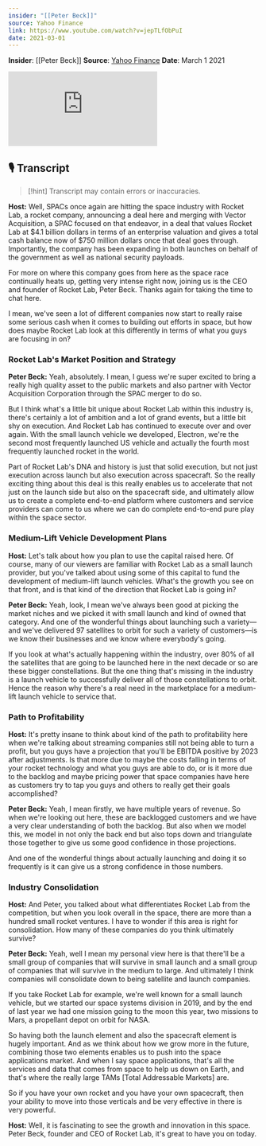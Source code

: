 ```yaml
---
insider: "[[Peter Beck]]"
source: Yahoo Finance
link: https://www.youtube.com/watch?v=jepTLfObPuI
date: 2021-03-01
---
```


**Insider**: [[Peter Beck]]
**Source**: [Yahoo Finance](https://www.youtube.com/watch?v=jepTLfObPuI)
**Date**: March 1 2021

<div class="responsive-video">
<iframe  src="https://www.youtube.com/embed/jepTLfObPuI" title="Rocket Lab to go public via SPAC merger with Vector Acquisition Corporation" frameborder="0" allow="accelerometer; autoplay; clipboard-write; encrypted-media; gyroscope; picture-in-picture; web-share" referrerpolicy="strict-origin-when-cross-origin" allowfullscreen></iframe>
</div>

## 🎙️ Transcript

>[!hint] Transcript may contain errors or inaccuracies.

**Host:** Well, SPACs once again are hitting the space industry with Rocket Lab, a rocket company, announcing a deal here and merging with Vector Acquisition, a SPAC focused on that endeavor, in a deal that values Rocket Lab at $4.1 billion dollars in terms of an enterprise valuation and gives a total cash balance now of $750 million dollars once that deal goes through. Importantly, the company has been expanding in both launches on behalf of the government as well as national security payloads.

For more on where this company goes from here as the space race continually heats up, getting very intense right now, joining us is the CEO and founder of Rocket Lab, Peter Beck. Thanks again for taking the time to chat here.

I mean, we've seen a lot of different companies now start to really raise some serious cash when it comes to building out efforts in space, but how does maybe Rocket Lab look at this differently in terms of what you guys are focusing in on?

### Rocket Lab's Market Position and Strategy

**Peter Beck:** Yeah, absolutely. I mean, I guess we're super excited to bring a really high quality asset to the public markets and also partner with Vector Acquisition Corporation through the SPAC merger to do so.

But I think what's a little bit unique about Rocket Lab within this industry is, there's certainly a lot of ambition and a lot of grand events, but a little bit shy on execution. And Rocket Lab has continued to execute over and over again. With the small launch vehicle we developed, Electron, we're the second most frequently launched US vehicle and actually the fourth most frequently launched rocket in the world.

Part of Rocket Lab's DNA and history is just that solid execution, but not just execution across launch but also execution across spacecraft. So the really exciting thing about this deal is this really enables us to accelerate that not just on the launch side but also on the spacecraft side, and ultimately allow us to create a complete end-to-end platform where customers and service providers can come to us where we can do complete end-to-end pure play within the space sector.

### Medium-Lift Vehicle Development Plans

**Host:** Let's talk about how you plan to use the capital raised here. Of course, many of our viewers are familiar with Rocket Lab as a small launch provider, but you've talked about using some of this capital to fund the development of medium-lift launch vehicles. What's the growth you see on that front, and is that kind of the direction that Rocket Lab is going in?

**Peter Beck:** Yeah, look, I mean we've always been good at picking the market niches and we picked it with small launch and kind of owned that category. And one of the wonderful things about launching such a variety—and we've delivered 97 satellites to orbit for such a variety of customers—is we know their businesses and we know where everybody's going.

If you look at what's actually happening within the industry, over 80% of all the satellites that are going to be launched here in the next decade or so are these bigger constellations. But the one thing that's missing in the industry is a launch vehicle to successfully deliver all of those constellations to orbit. Hence the reason why there's a real need in the marketplace for a medium-lift launch vehicle to service that.

### Path to Profitability

**Host:** It's pretty insane to think about kind of the path to profitability here when we're talking about streaming companies still not being able to turn a profit, but you guys have a projection that you'll be EBITDA positive by 2023 after adjustments. Is that more due to maybe the costs falling in terms of your rocket technology and what you guys are able to do, or is it more due to the backlog and maybe pricing power that space companies have here as customers try to tap you guys and others to really get their goals accomplished?

**Peter Beck:** Yeah, I mean firstly, we have multiple years of revenue. So when we're looking out here, these are backlogged customers and we have a very clear understanding of both the backlog. But also when we model this, we model in not only the back end but also tops down and triangulate those together to give us some good confidence in those projections.

And one of the wonderful things about actually launching and doing it so frequently is it can give us a strong confidence in those numbers.

### Industry Consolidation

**Host:** And Peter, you talked about what differentiates Rocket Lab from the competition, but when you look overall in the space, there are more than a hundred small rocket ventures. I have to wonder if this area is right for consolidation. How many of these companies do you think ultimately survive?

**Peter Beck:** Yeah, well I mean my personal view here is that there'll be a small group of companies that will survive in small launch and a small group of companies that will survive in the medium to large. And ultimately I think companies will consolidate down to being satellite and launch companies.

If you take Rocket Lab for example, we're well known for a small launch vehicle, but we started our space systems division in 2019, and by the end of last year we had one mission going to the moon this year, two missions to Mars, a propellant depot on orbit for NASA.

So having both the launch element and also the spacecraft element is hugely important. And as we think about how we grow more in the future, combining those two elements enables us to push into the space applications market. And when I say space applications, that's all the services and data that comes from space to help us down on Earth, and that's where the really large TAMs [Total Addressable Markets] are.

So if you have your own rocket and you have your own spacecraft, then your ability to move into those verticals and be very effective in there is very powerful.

**Host:** Well, it is fascinating to see the growth and innovation in this space. Peter Beck, founder and CEO of Rocket Lab, it's great to have you on today.
